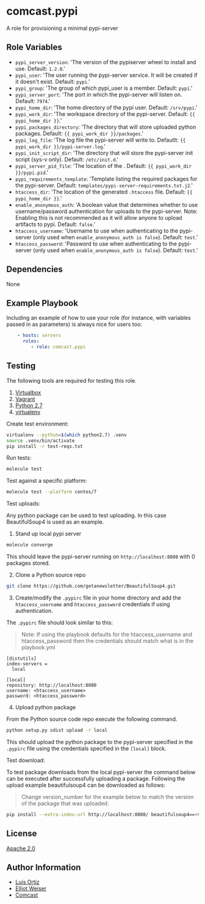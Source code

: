 comcast.pypi
============

A role for provisioning a minimal pypi-server

Role Variables
--------------

* `pypi_server_version`: 'The version of the pypiserver wheel to install and
  use. Default: `1.2.0`.'
* `pypi_user`: 'The user running the pypi-server service. It will be created if
  it doesn't exist. Default: `pypi`.'
* `pypi_group`: 'The group of which pypi_user is a member. Default: `pypi`.'
* `pypi_server_port`: 'The port in which the pypi-server will listen on.
  Default: `7974`.'
* `pypi_home_dir`: 'The home directory of the pypi user. Default: `/srv/pypi`.'
* `pypi_work_dir`: 'The workspace directory of the pypi-server. Default: `{{
  pypi_home_dir }}`.'
* `pypi_packages_directory`: 'The directory that will store uploaded python
  packages. Default: `{{ pypi_work_dir }}/packages`.'
* `pypi_log_file`: 'The log file the pypi-server will write to. Defautlt: `{{
  pypi_work_dir }}/pypi-server.log`.'
* `pypi_init_script_dir`: 'The directory that will store the pypi-server init
  script (sys-v only). Default: `/etc/init.d`.'
* `pypi_server_pid_file`: 'The location of the . Default: `{{ pypi_work_dir
  }}/pypi.pid`.'
* `pypi_requirements_template`: 'Template listing the required packages for
  the pypi-server. Default: `templates/pypi-server-requirements.txt.j2`.'
* `htaccess_dir`: 'The location of the generated `.htaccess` file. Default: `{{
  pypi_home_dir }}`.'
* `enable_anonymous_auth`: 'A boolean value that determines whether to use
  username/password authentication for uploads to the pypi-server. Note:
  Enabling this is not recommended as it will allow anyone to upload artifacts
  to pypi. Default: `false`.'
* `htaccess_username`: 'Username to use when authenticating to the pypi-server
  (only used when `enable_anonymous_auth is false`). Default: `test`.'
* `htaccess_password`: 'Password to use when authenticating to the pypi-server
  (only used when `enable_anonymous_auth is false`). Default: `test`.'

Dependencies
------------

None

Example Playbook
----------------

Including an example of how to use your role (for instance, with variables
passed in as parameters) is always nice for users too:

```yaml
    - hosts: servers
      roles:
         - role: comcast.pypi
```

Testing
-------

The following tools are required for testing this role.

1. [Virtualbox](https://www.virtualbox.org/wiki/Downloads)
1. [Vagrant](https://www.vagrantup.com/downloads.html)
1. [Python 2.7](https://www.python.org/downloads/release/python-2712/)
1. [virtualenv](https://pypi.org/project/virtualenv/)


Create test environment:

```bash
virtualenv --python=$(which python2.7) .venv
source .venv/bin/activate
pip install -r test-reqs.txt
```

Run tests:

```bash
molecule test
```

Test against a specific platform:

```bash
molecule test --platform centos/7
```

Test uploads:

Any python package can be used to test uploading. In this case BeautifulSoup4
is used as an example.

1. Stand up local pypi server

```bash
molecule converge
```
This should leave the pypi-server running on `http://localhost:8080` with 0
packages stored.

2. Clone a Python source repo

```bash
git clone https://github.com/getanewsletter/BeautifulSoup4.git
```

3. Create/modify the `.pypirc` file in your home directory and add the
`htaccess_username` and `htaccess_password` credentials if using authentication.

The `.pypirc` file should look similar to this:

> Note: If using the playbook defaults for the htaccess_username and
htaccess_password then the credentials should match what is in the playbook.yml

```
[distutils]
index-servers =
  local

[local]
repository: http://localhost:8080
username: <htaccess_username>
password: <htaccess_password>
```
4. Upload python package

From the Python source code repo execute the following command.

```bash
python setup.py sdist upload -r local
```

This should upload the python package to the pypi-server specified in the
`.pypirc` file using the credentials specified in the `[local]` block.


Test download:

To test package downloads from the local pypi-server the command below can be
executed after successfully uploading a package. Following the upload example
beautifulsoup4 can be downloaded as follows:

> Change version_number for the example below to match the version of the
package that was uploaded.

```bash
pip install --extra-index-url http://localhost:8080/ beautifulsoup4==<version_number>
```

License
-------

[Apache 2.0](LICENSE)

Author Information
------------------

* [Luis Ortiz][lortiz]
* [Elliot Weiser][elliotweiser]
* [Comcast][comcast]

[comcast]: https://github.com/Comcast
[elliotweiser]: https://github.com/elliotweiser
[lortiz]: https://github.com/skippyPeanutButter
